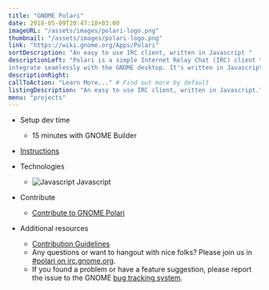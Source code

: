 ```yaml
---
title: "GNOME Polari"
date: 2018-05-09T20:47:18+03:00
imageURL: "/assets/images/polari-logo.png"
thumbnail: "/assets/images/polari-logo.png"
link: "https://wiki.gnome.org/Apps/Polari"
sortDescription: "An easy to use IRC client, written in Javascript "
descriptionLeft: "Polari is a simple Internet Relay Chat (IRC) client that is designed to
integrate seamlessly with the GNOME desktop. It's written in Javascript and it's a great project to begin with, especially if this is your first attempt contributing code into an open source project."
descriptionRight:
callToAction: "Learn More..." # Find out more by default
listingDescription: "An easy to use IRC client, written in Javascript." # The description of the project for the project listing, if no description is provided the content of the sortDescription will be used
menu: "projects"
---
```


- Setup dev time

  - 15 minutes with GNOME Builder

* [Instructions](https://wiki.gnome.org/Newcomers/BuildProject)

* Technologies

  - ![Javascript](/assets/images/js.jpg) Javascript

* Contribute

  - [Contribute to GNOME Polari](https://git.gnome.org/browse/polari/)

* Additional resources
  - [Contribution Guidelines](https://gitlab.gnome.org/GNOME/gnome-todo/blob/master/doc/CONTRIBUTING.md)
  - Any questions or want to hangout with nice folks? Please join us in [#polari on irc.gnome.org](irc://irc.gnome.org/%23polari).
  - If you found a problem or have a feature suggestion, please report the issue to the GNOME [bug tracking system](https://gitlab.gnome.org/GNOME/polari/issues).
